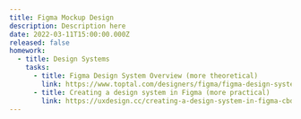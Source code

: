 ```yaml
---
title: Figma Mockup Design
description: Description here
date: 2022-03-11T15:00:00.000Z
released: false
homework:
  - title: Design Systems
    tasks:
      - title: Figma Design System Overview (more theoretical)
        link: https://www.toptal.com/designers/figma/figma-design-system
      - title: Creating a design system in Figma (more practical)
        link: https://uxdesign.cc/creating-a-design-system-in-figma-cbd01b0d2424
---
```


